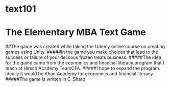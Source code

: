 # text101 
# The Elementary MBA Text Game
##The game was created while taking the Udemy online course on creating games using Unity.
#####In the game you make choices that lead to the success or failure of your delicous frozen treats business.
#####The idea for the game came from the economics and financial literacy program that I teach at Hirsch Academy TeamCFA.
#####I hope to expand the program. Ideally it would be Khan Academy for economics and financial literacy.
#####The game is written in C-Sharp
